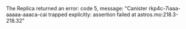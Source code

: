 The Replica returned an error: code 5, message: "Canister rkp4c-7iaaa-aaaaa-aaaca-cai trapped explicitly: assertion failed at astros.mo:218.3-218.32"
